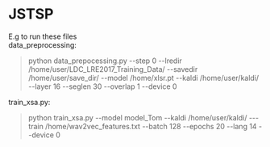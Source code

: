 # JSTSP
E.g to run these files  
data_preprocessing:  
>python data_prepocessing.py --step 0 --lredir /home/user/LDC_LRE2017_Training_Data/ --savedir /home/user/save_dir/ --model /home/xlsr.pt --kaldi /home/user/kaldi/ --layer 16 --seglen 30 --overlap 1 --device 0
  
train_xsa.py:  
>python train_xsa.py --model model_Tom --kaldi /home/user/kaldi/ ---train /home/wav2vec_features.txt --batch 128 --epochs 20 --lang 14 --device 0
